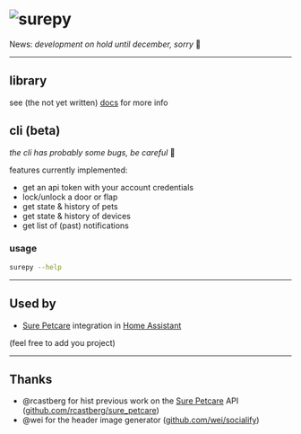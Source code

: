 # ![surepy](https://socialify.git.ci/benleb/surepy/image?description=1&descriptionEditable=Library%20%26%20CLI%20to%20interact%20with%20the%20Sure%20Petcare%20API%20to%20monitor%20and%20control%20the%20Sure%20Petcare%20Pet%20Door%2FCat%20Flap%20Connect%20%F0%9F%9A%AA%20and%20the%20Pet%20Feeder%20Connect%20%F0%9F%8D%BD&font=KoHo&forks=1&language=1&logo=https%3A%2F%2Femojipedia-us.s3.dualstack.us-west-1.amazonaws.com%2Fthumbs%2F240%2Fapple%2F237%2Fpaw-prints_1f43e.png&pulls=1&stargazers=1)

News: *development on hold until december, sorry* 🐾

---

## library

see (the not yet written) [docs](https://surepy.readthedocs.io/en/latest/) for more info

## cli (beta)

*the cli has probably some bugs, be careful* 🐾

features currently implemented:

* get an api token with your account credentials
* lock/unlock a door or flap
* get state & history of pets
* get state & history of devices
* get list of (past) notifications

### usage

```bash
surepy --help
```

---

## Used by

* [Sure Petcare](https://www.home-assistant.io/integrations/surepetcare/) integration in [Home Assistant](https://www.home-assistant.io/)

(feel free to add you project)

---

## Thanks

* @rcastberg for hist previous work on the [Sure Petcare](https://www.surepetcare.com) API ([github.com/rcastberg/sure_petcare](https://github.com/rcastberg/sure_petcare))
* @wei for the  header image generator ([github.com/wei/socialify](https://github.com/wei/socialify))
